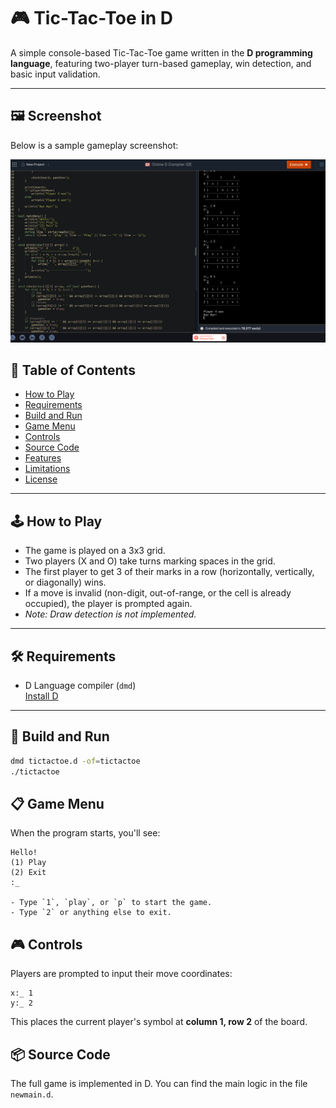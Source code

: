 # 🎮 Tic-Tac-Toe in D

A simple console-based Tic-Tac-Toe game written in the **D programming language**, featuring two-player turn-based gameplay, win detection, and basic input validation.

---

## 🖼️ Screenshot

Below is a sample gameplay screenshot:

![Tic Tac Toe Screenshot](Screenshot%20from%202025-05-27%2021-12-17.png)


## 📑 Table of Contents

- [How to Play](#how-to-play)
- [Requirements](#requirements)
- [Build and Run](#build-and-run)
- [Game Menu](#game-menu)
- [Controls](#controls)
- [Source Code](#source-code)
- [Features](#features)
- [Limitations](#limitations)
- [License](#license)

---

## 🕹️ How to Play

- The game is played on a 3x3 grid.
- Two players (X and O) take turns marking spaces in the grid.
- The first player to get 3 of their marks in a row (horizontally, vertically, or diagonally) wins.
- If a move is invalid (non-digit, out-of-range, or the cell is already occupied), the player is prompted again.
- *Note: Draw detection is not implemented.*

---

## 🛠 Requirements

- D Language compiler (`dmd`)  
  [Install D](https://dlang.org/download.html)

---

## 🚀 Build and Run

```bash
dmd tictactoe.d -of=tictactoe
./tictactoe
```
## 📋 Game Menu

When the program starts, you'll see:
```
Hello!
(1) Play
(2) Exit
:_

- Type `1`, `play`, or `p` to start the game.
- Type `2` or anything else to exit.

```

## 🎮 Controls

Players are prompted to input their move coordinates:

```
x:_ 1
y:_ 2
```
This places the current player's symbol at **column 1, row 2** of the board.


## 📦 Source Code

The full game is implemented in D. You can find the main logic in the file `newmain.d`.
